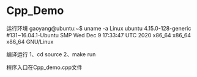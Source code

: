 # Cpp_Demo

运行环境
gaoyang@ubuntu:~$ uname -a
Linux ubuntu 4.15.0-128-generic #131~16.04.1-Ubuntu SMP Wed Dec 9 17:33:47 UTC 2020 x86_64 x86_64 x86_64 GNU/Linux


编译运行
1、cd source
2、make run

程序入口在Cpp_demo.cpp文件




